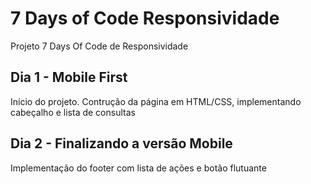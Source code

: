 # 7 Days of Code Responsividade
Projeto 7 Days Of Code de Responsividade

## Dia 1 - Mobile First
Início do projeto. Contrução da página em HTML/CSS, implementando cabeçalho e lista de consultas

## Dia 2 - Finalizando a versão Mobile
Implementação do footer com lista de ações e botão flutuante 
